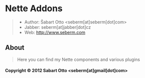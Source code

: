 # Nette Addons

> * Author: Šabart Otto <seberm[at]seberm[dot]com>
> * Jabber: seberm[at]jabber[dot]cz
> * Web: http://www.seberm.com

## About
> Here you can find my Nette components and various plugins

#### Copyright © 2012 Sabart Otto <seberm[at]gmail[dot]com>
